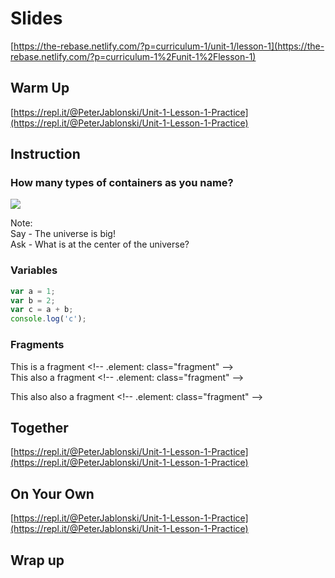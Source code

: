 # Slides

[https://the-rebase.netlify.com/?p=curriculum-1/unit-1/lesson-1](https://the-rebase.netlify.com/?p=curriculum-1%2Funit-1%2Flesson-1)

## Warm Up

[https://repl.it/@PeterJablonski/Unit-1-Lesson-1-Practice](https://repl.it/@PeterJablonski/Unit-1-Lesson-1-Practice)

## Instruction

### How many types of containers as you name?

![](https://i.pinimg.com/236x/45/8e/6c/458e6c56184a5dd30d785582aa5b2aee--christmas-cats-magical-christmas.jpg)

Note:   
Say - The universe is big!  
Ask - What is at the center of the universe?

### Variables

```javascript
var a = 1;
var b = 2;
var c = a + b;
console.log('c');
```

### Fragments

This is a fragment &lt;!-- .element: class="fragment" --&gt;  
This also a fragment &lt;!-- .element: class="fragment" --&gt;

This also also a fragment &lt;!-- .element: class="fragment" --&gt;

## Together

[https://repl.it/@PeterJablonski/Unit-1-Lesson-1-Practice](https://repl.it/@PeterJablonski/Unit-1-Lesson-1-Practice)

## On Your  Own

[https://repl.it/@PeterJablonski/Unit-1-Lesson-1-Practice](https://repl.it/@PeterJablonski/Unit-1-Lesson-1-Practice)

## Wrap up

